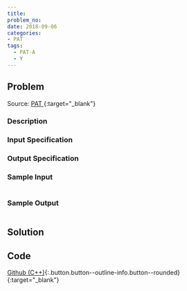 ```yaml
---
title:
problem_no:
date: 2018-09-06
categories:
- PAT
tags:
  - PAT-A
  - Y
---
```


<!--more-->

## Problem

Source: [PAT ](https://pintia.cn/problem-sets/994805342720868352/problems/994805509540921344){:target="_blank"}

### Description



### Input Specification



### Output Specification



### Sample Input

```text

```

### Sample Output

```text

```

## Solution

## Code

[Github (C++)](https://github.com/Alomerry/algorithm/blob/master/pat/a/){:.button.button--outline-info.button--rounded}{:target="_blank"}


```cpp

```
